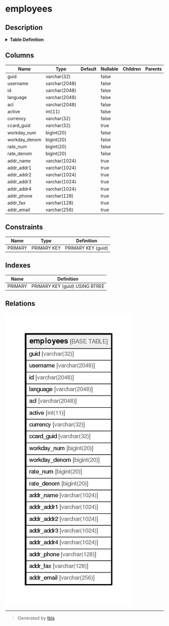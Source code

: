 # employees

## Description

<details>
<summary><strong>Table Definition</strong></summary>

```sql
CREATE TABLE `employees` (
  `guid` varchar(32) NOT NULL,
  `username` varchar(2048) NOT NULL,
  `id` varchar(2048) NOT NULL,
  `language` varchar(2048) NOT NULL,
  `acl` varchar(2048) NOT NULL,
  `active` int(11) NOT NULL,
  `currency` varchar(32) NOT NULL,
  `ccard_guid` varchar(32) DEFAULT NULL,
  `workday_num` bigint(20) NOT NULL,
  `workday_denom` bigint(20) NOT NULL,
  `rate_num` bigint(20) NOT NULL,
  `rate_denom` bigint(20) NOT NULL,
  `addr_name` varchar(1024) DEFAULT NULL,
  `addr_addr1` varchar(1024) DEFAULT NULL,
  `addr_addr2` varchar(1024) DEFAULT NULL,
  `addr_addr3` varchar(1024) DEFAULT NULL,
  `addr_addr4` varchar(1024) DEFAULT NULL,
  `addr_phone` varchar(128) DEFAULT NULL,
  `addr_fax` varchar(128) DEFAULT NULL,
  `addr_email` varchar(256) DEFAULT NULL,
  PRIMARY KEY (`guid`)
) ENGINE=InnoDB DEFAULT CHARSET=utf8
```

</details>

## Columns

| Name          | Type          | Default | Nullable | Children | Parents | Comment |
| ------------- | ------------- | ------- | -------- | -------- | ------- | ------- |
| guid          | varchar(32)   |         | false    |          |         |         |
| username      | varchar(2048) |         | false    |          |         |         |
| id            | varchar(2048) |         | false    |          |         |         |
| language      | varchar(2048) |         | false    |          |         |         |
| acl           | varchar(2048) |         | false    |          |         |         |
| active        | int(11)       |         | false    |          |         |         |
| currency      | varchar(32)   |         | false    |          |         |         |
| ccard_guid    | varchar(32)   |         | true     |          |         |         |
| workday_num   | bigint(20)    |         | false    |          |         |         |
| workday_denom | bigint(20)    |         | false    |          |         |         |
| rate_num      | bigint(20)    |         | false    |          |         |         |
| rate_denom    | bigint(20)    |         | false    |          |         |         |
| addr_name     | varchar(1024) |         | true     |          |         |         |
| addr_addr1    | varchar(1024) |         | true     |          |         |         |
| addr_addr2    | varchar(1024) |         | true     |          |         |         |
| addr_addr3    | varchar(1024) |         | true     |          |         |         |
| addr_addr4    | varchar(1024) |         | true     |          |         |         |
| addr_phone    | varchar(128)  |         | true     |          |         |         |
| addr_fax      | varchar(128)  |         | true     |          |         |         |
| addr_email    | varchar(256)  |         | true     |          |         |         |

## Constraints

| Name    | Type        | Definition         |
| ------- | ----------- | ------------------ |
| PRIMARY | PRIMARY KEY | PRIMARY KEY (guid) |

## Indexes

| Name    | Definition                     |
| ------- | ------------------------------ |
| PRIMARY | PRIMARY KEY (guid) USING BTREE |

## Relations

![er](employees.png)

---

> Generated by [tbls](https://github.com/k1LoW/tbls)

